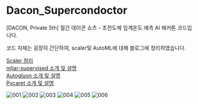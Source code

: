# Dacon_Supercondoctor
[DACON, Private 5th] 월간 데이콘 쇼츠 - 초전도체 임계온도 예측 AI 해커톤 코드입니다.  
  
코드 자체는 굉장히 간단하여, scaler및 AutoML에 대해 블로그에 정리하였습니다.  

[Scaler 정리](https://almosthave.tistory.com/5)  
[mljar-supervised 소개 및 설명](https://almosthave.tistory.com/12)  
[Autogluon 소개 및 설명](https://almosthave.tistory.com/15)  
[Pycaret 소개 및 설명](https://almosthave.tistory.com/16)  

![001](https://github.com/hoon-bari/Dacon_supercondoctor/assets/121400054/9ce7325a-5be6-41be-99e0-4359de3a3813)
![002](https://github.com/hoon-bari/Dacon_supercondoctor/assets/121400054/79066a78-f371-49df-aadb-26b9553509ea)
![003](https://github.com/hoon-bari/Dacon_supercondoctor/assets/121400054/50bd8af2-cb3d-4081-80b5-4e8d6d79add3)
![004](https://github.com/hoon-bari/Dacon_supercondoctor/assets/121400054/952f7159-aab4-48f7-9334-73e1e3f9d467)
![005](https://github.com/hoon-bari/Dacon_supercondoctor/assets/121400054/67cc8597-2467-4446-8475-3b875cfcb761)
![006](https://github.com/hoon-bari/Dacon_supercondoctor/assets/121400054/aac6cc45-5291-44ce-888d-4a6436bfd8ec)
